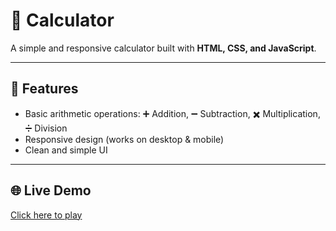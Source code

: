 # 🧮 Calculator  

A simple and responsive calculator built with **HTML, CSS, and JavaScript**.  

---

## 🚀 Features
- Basic arithmetic operations: ➕ Addition, ➖ Subtraction, ✖️ Multiplication, ➗ Division  
- Responsive design (works on desktop & mobile)  
- Clean and simple UI  

---

## 🌐 Live Demo
[Click here to play](https://github.com/payalgupta2005/calculator.git)
